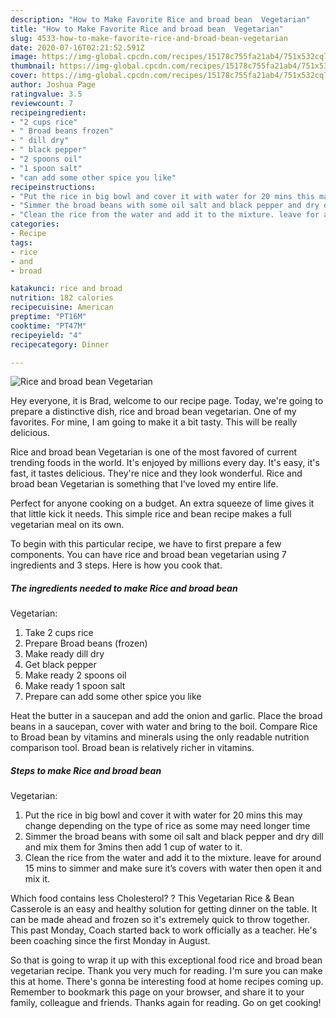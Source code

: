```yaml
---
description: "How to Make Favorite Rice and broad bean  Vegetarian"
title: "How to Make Favorite Rice and broad bean  Vegetarian"
slug: 4533-how-to-make-favorite-rice-and-broad-bean-vegetarian
date: 2020-07-16T02:21:52.591Z
image: https://img-global.cpcdn.com/recipes/15178c755fa21ab4/751x532cq70/rice-and-broad-bean-vegetarian-recipe-main-photo.jpg
thumbnail: https://img-global.cpcdn.com/recipes/15178c755fa21ab4/751x532cq70/rice-and-broad-bean-vegetarian-recipe-main-photo.jpg
cover: https://img-global.cpcdn.com/recipes/15178c755fa21ab4/751x532cq70/rice-and-broad-bean-vegetarian-recipe-main-photo.jpg
author: Joshua Page
ratingvalue: 3.5
reviewcount: 7
recipeingredient:
- "2 cups rice"
- " Broad beans frozen"
- " dill dry"
- " black pepper"
- "2 spoons oil"
- "1 spoon salt"
- "can add some other spice you like"
recipeinstructions:
- "Put the rice in big bowl and cover it with water for 20 mins this may change depending on the type of rice as some may need longer time"
- "Simmer the broad beans with some oil salt and black pepper and dry dill and mix them for 3mins then add 1 cup of water to it."
- "Clean the rice from the water and add it to the mixture. leave for around 15 mins to simmer and make sure it’s covers with water then open it and mix it."
categories:
- Recipe
tags:
- rice
- and
- broad

katakunci: rice and broad 
nutrition: 182 calories
recipecuisine: American
preptime: "PT16M"
cooktime: "PT47M"
recipeyield: "4"
recipecategory: Dinner

---
```



![Rice and broad bean 
Vegetarian](https://img-global.cpcdn.com/recipes/15178c755fa21ab4/751x532cq70/rice-and-broad-bean-vegetarian-recipe-main-photo.jpg)

Hey everyone, it is Brad, welcome to our recipe page. Today, we're going to prepare a distinctive dish, rice and broad bean 
vegetarian. One of my favorites. For mine, I am going to make it a bit tasty. This will be really delicious.

Rice and broad bean 
Vegetarian is one of the most favored of current trending foods in the world. It's enjoyed by millions every day. It's easy, it's fast, it tastes delicious. They're nice and they look wonderful. Rice and broad bean 
Vegetarian is something that I've loved my entire life.

Perfect for anyone cooking on a budget. An extra squeeze of lime gives it that little kick it needs. This simple rice and bean recipe makes a full vegetarian meal on its own.


To begin with this particular recipe, we have to first prepare a few components. You can have rice and broad bean 
vegetarian using 7 ingredients and 3 steps. Here is how you cook that.

<!--inarticleads1-->

##### The ingredients needed to make Rice and broad bean 
Vegetarian:

1. Take 2 cups rice
1. Prepare  Broad beans (frozen)
1. Make ready  dill dry
1. Get  black pepper
1. Make ready 2 spoons oil
1. Make ready 1 spoon salt
1. Prepare can add some other spice you like


Heat the butter in a saucepan and add the onion and garlic. Place the broad beans in a saucepan, cover with water and bring to the boil. Compare Rice to Broad bean by vitamins and minerals using the only readable nutrition comparison tool. Broad bean is relatively richer in vitamins. 

<!--inarticleads2-->

##### Steps to make Rice and broad bean 
Vegetarian:

1. Put the rice in big bowl and cover it with water for 20 mins this may change depending on the type of rice as some may need longer time
1. Simmer the broad beans with some oil salt and black pepper and dry dill and mix them for 3mins then add 1 cup of water to it.
1. Clean the rice from the water and add it to the mixture. leave for around 15 mins to simmer and make sure it’s covers with water then open it and mix it.


Which food contains less Cholesterol? ? This Vegetarian Rice &amp; Bean Casserole is an easy and healthy solution for getting dinner on the table. It can be made ahead and frozen so it&#39;s extremely quick to throw together. This past Monday, Coach started back to work officially as a teacher. He&#39;s been coaching since the first Monday in August. 

So that is going to wrap it up with this exceptional food rice and broad bean 
vegetarian recipe. Thank you very much for reading. I'm sure you can make this at home. There's gonna be interesting food at home recipes coming up. Remember to bookmark this page on your browser, and share it to your family, colleague and friends. Thanks again for reading. Go on get cooking!
